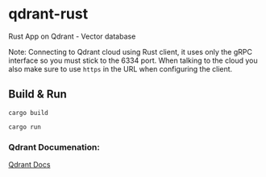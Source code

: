 # qdrant-rust
Rust App on Qdrant - Vector database

Note: Connecting to Qdrant cloud using Rust client, it uses only the gRPC interface so you must stick to the 6334 port.
When talking to the cloud you also make sure to use ```https``` in the URL when configuring the client.


## Build & Run 
```cargo build```

```cargo run```

### Qdrant Documenation:
[Qdrant Docs](https://qdrant.tech/documentation/)

